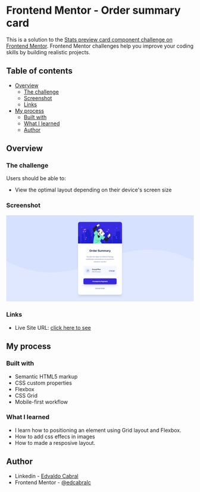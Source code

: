 # Frontend Mentor - Order summary card

This is a solution to the [Stats preview card component challenge on Frontend Mentor](https://www.frontendmentor.io/challenges/order-summary-component-QlPmajDUj). Frontend Mentor challenges help you improve your coding skills by building realistic projects.

## Table of contents

- [Overview](#overview)
  - [The challenge](#the-challenge)
  - [Screenshot](#screenshot)
  - [Links](#links)
- [My process](#my-process)
  - [Built with](#built-with)
  - [What I learned](#what-i-learned)
  - [Author](#author)

## Overview

### The challenge

Users should be able to:

- View the optimal layout depending on their device's screen size

### Screenshot

![](./screenshot.png)

### Links

- Live Site URL: [click here to see](https://frontendmentor-solutions-m8x20mjik-edcabralc.vercel.app)

## My process

### Built with

- Semantic HTML5 markup
- CSS custom properties
- Flexbox
- CSS Grid
- Mobile-first workflow

### What I learned

- I learn how to positioning an element using Grid layout and Flexbox.
- How to add css effecs in images
- How to made a resposive layout.

## Author

- Linkedin - [Edvaldo Cabral](https://www.linkedin.com/in/edcabralc/)
- Frontend Mentor - [@edcabralc](https://www.frontendmentor.io/profile/edcabralc)
